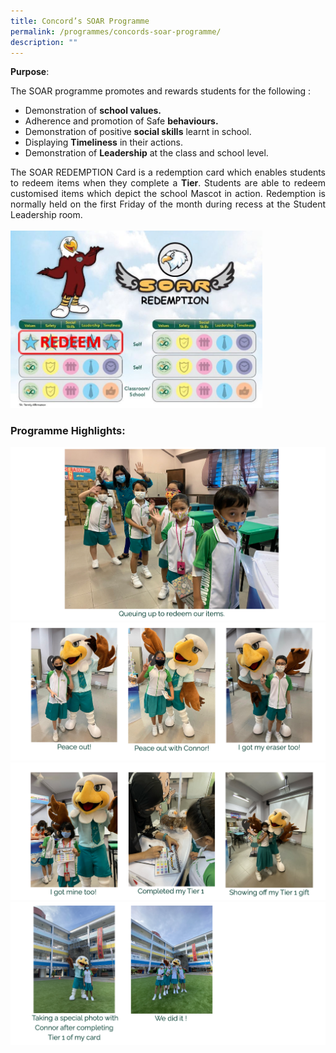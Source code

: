 ```yaml
---
title: Concord’s SOAR Programme
permalink: /programmes/concords-soar-programme/
description: ""
---
```

**Purpose**:

The SOAR programme promotes and rewards students for the following :  

*   Demonstration of **school values.**
*   Adherence and promotion of Safe **behaviours.**
*   Demonstration of positive **social skills** learnt in school.
*   Displaying **Timeliness** in their actions.
*   Demonstration of **Leadership** at the class and school level.

<p style="text-align:justify">The SOAR REDEMPTION Card is a redemption card which enables students to redeem items when they complete a <b>Tier</b>. Students are able to redeem customised items which depict the school Mascot in action. Redemption is normally held on the first Friday of the month during recess at the Student Leadership room.
<br><br>
<img src="/images/SOAR.jpeg" style="width:80%">

<h3>Programme Highlights:</h3>

![](/images/soar1.png)
![](/images/soar2.png)
![](/images/soar3.png)
![](/images/soar4.png)